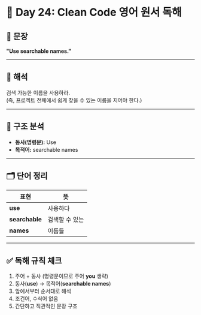 # 📘 Day 24: Clean Code 영어 원서 독해

## 📖 문장

**"Use searchable names."**

---

## 📌 해석

검색 가능한 이름을 사용하라.  
(즉, 프로젝트 전체에서 쉽게 찾을 수 있는 이름을 지어야 한다.)

---

## 🔎 구조 분석

- **동사(명령문):** Use
- **목적어:** searchable names

---

## 🗂 단어 정리

| 표현           | 뜻             |
| -------------- | -------------- |
| **use**        | 사용하다       |
| **searchable** | 검색할 수 있는 |
| **names**      | 이름들         |

---

## ✅ 독해 규칙 체크

1. 주어 + 동사 (명령문이므로 주어 **you** 생략)
2. 동사(**use**) → 목적어(**searchable names**)
3. 앞에서부터 순서대로 해석
4. 조건어, 수식어 없음
5. 간단하고 직관적인 문장 구조
